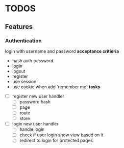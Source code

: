 # TODOS


## Features

### Authentication
login with username and password
**acceptance critieria**
- hash auth password
- login
- logout
- register
- use session
- use cookie when add 'remember me'
**tasks**
- [ ] register new user handler
  - [ ] password hash
  - [ ] page
  - [ ] route
  - [ ] store
- [ ] login new user handler
  - [ ] handle login
  - [ ] check if user login show view based on it
  - [ ] redirect to login for protected pages

